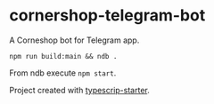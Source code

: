 # cornershop-telegram-bot

A Corneshop bot for Telegram app.

`npm run build:main && ndb .`

From ndb execute `npm start`.

Project created with [typescrip-starter](https://github.com/bitjson/typescript-starter).
